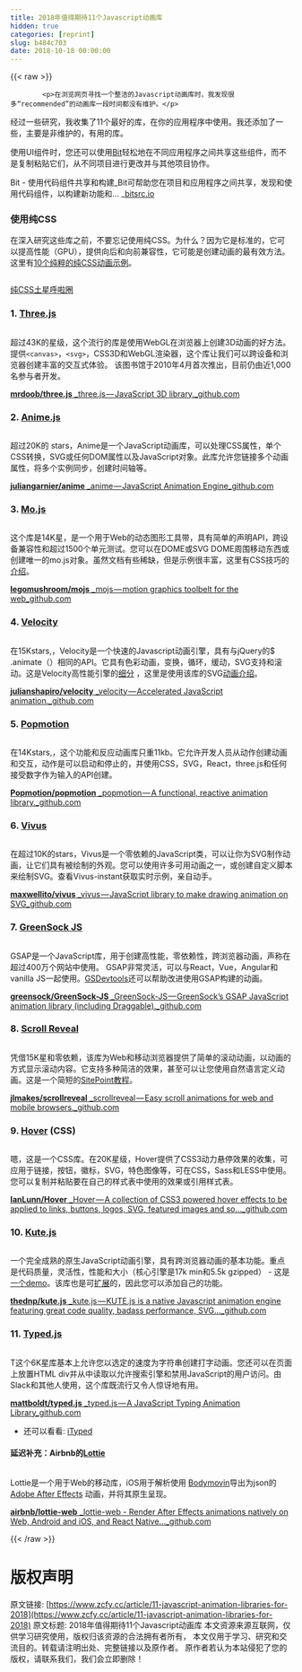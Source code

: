 ```yaml
---
title: 2018年值得期待11个Javascript动画库
hidden: true
categories: [reprint]
slug: b484c703
date: 2018-10-18 00:00:00
---
```


{{< raw >}}

            <p>在浏览网页寻找一个整洁的Javascript动画库时，我发现很多“recommended”的动画库一段时间都没有维护。</p>
<p>经过一些研究，我收集了11个最好的库，在你的应用程序中使用。我还添加了一些，主要是非维护的，有用的库。</p>
<p>使用UI组件时，您还可以使用<a href="https://bitsrc.io">Bit</a>轻松地在不同应用程序之间共享这些组件，而不是复制粘贴它们，从不同项目进行更改并与其他项目协作。</p>
<p>Bit - 使用代码组件共享和构建_Bit可帮助您在项目和应用程序之间共享，发现和使用代码组件，以构建新功能和... _<a href="https://bitsrc.io">bitsrc.io</a></p>
<h3>使用纯CSS</h3>
<p>在深入研究这些库之前，不要忘记使用纯CSS。为什么？因为它是标准的，它可以提高性能（GPU），提供向后和向前兼容性，它可能是创建动画的最有效方法。这里有<a href="https://webdesign.tutsplus.com/articles/pure-css-animation-inspiration-on-codepen--cms-30875">10个纯粹的纯CSS动画示例</a>。</p>
<p><img src="https://p0.ssl.qhimg.com/t01fcff26cf27047dcd.png" alt=""></p>
<p><a href="https://codepen.io/jcoulterdesign/pen/BrdPaw">纯CSS土星呼啦圈</a></p>
<h3>1. <a href="https://github.com/mrdoob/three.js/">Three.js</a></h3>
<p><img src="https://p0.ssl.qhimg.com/t01c3240baeacc0d207.gif" alt=""></p>
<p>超过43K的星级，这个流行的库是使用WebGL在浏览器上创建3D动画的好方法。提供<code>&lt;canvas&gt;</code>，<code>&lt;svg&gt;</code>，CSS3D和WebGL渲染器，这个库让我们可以跨设备和浏览器创建丰富的交互式体验。
该图书馆于2010年4月首次推出，目前仍由近1,000名参与者开发。</p>
<p><a href="https://github.com/mrdoob/three.js/" title="https://github.com/mrdoob/three.js/"><strong>mrdoob/three.js</strong> _three.js — JavaScript 3D library._github.com</a><a href="https://github.com/mrdoob/three.js/"></a></p>
<h3>2. <a href="https://github.com/juliangarnier/anime">Anime.js</a></h3>
<p><img src="https://p0.ssl.qhimg.com/t01c89f06abdb130c42.gif" alt=""></p>
<p>超过20K的 stars，Anime是一个JavaScript动画库，可以处理CSS属性，单个CSS转换，SVG或任何DOM属性以及JavaScript对象。此库允许您链接多个动画属性，将多个实例同步，创建时间轴等。</p>
<p><a href="https://github.com/juliangarnier/anime" title="https://github.com/juliangarnier/anime"><strong>juliangarnier/anime</strong> _anime — JavaScript Animation Engine_github.com</a><a href="https://github.com/juliangarnier/anime"></a></p>
<h3>3. <a href="https://github.com/legomushroom/mojs">Mo.js</a></h3>
<p><img src="https://p0.ssl.qhimg.com/t01872ef50dba3440b7.gif" alt=""></p>
<p>这个库是14K星，是一个用于Web的动态图形工具带，具有简单的声明API，跨设备兼容性和超过1500个单元测试。您可以在DOME或SVG DOME周围移动东西或创建唯一的mo.js对象。虽然文档有些稀缺，但是示例很丰富，这里有CSS技巧的<a href="https://css-tricks.com/introduction-mo-js/">介绍</a>。</p>
<p><a href="https://github.com/legomushroom/mojs" title="https://github.com/legomushroom/mojs"><strong>legomushroom/mojs</strong> _mojs — motion graphics toolbelt for the web_github.com</a><a href="https://github.com/legomushroom/mojs"></a></p>
<h3>4. <a href="https://github.com/julianshapiro/velocity">Velocity</a></h3>
<p><img src="https://p0.ssl.qhimg.com/t01dc5187dac3b093dd.png" alt=""></p>
<p>在15Kstars,，Velocity是一个快速的Javascript动画引擎，具有与jQuery的$ .animate（）相同的API。它具有色彩动画，变换，循环，缓动，SVG支持和滚动。这是Velocity高性能引擎的<a href="https://www.sitepoint.com/incredibly-fast-ui-animation-using-velocity-js/">细分</a> ，这里是使用该库的SVG<a href="https://davidwalsh.name/svg-animation">动画介绍</a>。</p>
<p><a href="https://github.com/julianshapiro/velocity" title="https://github.com/julianshapiro/velocity"><strong>julianshapiro/velocity</strong> _velocity — Accelerated JavaScript animation._github.com</a><a href="https://github.com/julianshapiro/velocity"></a></p>
<h3>5. <a href="https://github.com/popmotion/popmotion">Popmotion</a></h3>
<p><img src="https://p0.ssl.qhimg.com/t0127e5c804015eba5a.gif" alt=""></p>
<p>在14Kstars,，这个功能和反应动画库只重11kb。它允许开发人员从动作创建动画和交互，动作是可以启动和停止的，并使用CSS，SVG，React，three.js和任何接受数字作为输入的API创建。</p>
<p><a href="https://github.com/Popmotion/popmotion" title="https://github.com/Popmotion/popmotion"><strong>Popmotion/popmotion</strong> _popmotion — A functional, reactive animation library._github.com</a><a href="https://github.com/Popmotion/popmotion"></a></p>
<h3>6. <a href="https://github.com/maxwellito/vivus">Vivus</a></h3>
<p><img src="https://p0.ssl.qhimg.com/t014ade662a52c38f29.gif" alt=""></p>
<p>在超过10K的stars，Vivus是一个零依赖的JavaScript类，可以让你为SVG制作动画，让它们具有被绘制的外观。您可以使用许多可用动画之一，或创建自定义脚本来绘制SVG。查看Vivus-instant获取实时示例，亲自动手。</p>
<p><a href="https://github.com/maxwellito/vivus" title="https://github.com/maxwellito/vivus"><strong>maxwellito/vivus</strong> _vivus — JavaScript library to make drawing animation on SVG_github.com</a><a href="https://github.com/maxwellito/vivus"></a></p>
<h3>7. <a href="https://github.com/greensock/GreenSock-JS">GreenSock JS</a></h3>
<p><img src="https://p0.ssl.qhimg.com/t018050270888068615.gif" alt=""></p>
<p>GSAP是一个JavaScript库，用于创建高性能，零依赖性，跨浏览器动画，声称在超过400万个网站中使用。 GSAP非常灵活，可以与React，Vue，Angular和vanilla JS一起使用。<a href="https://greensock.com/gsdevtools">GSDevtools</a>还可以帮助改进使用GSAP构建的动画。</p>
<p><a href="https://github.com/greensock/GreenSock-JS" title="https://github.com/greensock/GreenSock-JS"><strong>greensock/GreenSock-JS</strong> _GreenSock-JS — GreenSock’s GSAP JavaScript animation library (including Draggable)._github.com</a><a href="https://github.com/greensock/GreenSock-JS"></a></p>
<h3>8. <a href="https://github.com/jlmakes/scrollreveal">Scroll Reveal</a></h3>
<p><img src="https://p0.ssl.qhimg.com/t01f77c123b2b6a8509.gif" alt=""></p>
<p>凭借15K星和零依赖，该库为Web和移动浏览器提供了简单的滚动动画，以动画的方式显示滚动内容。它支持多种简洁的效果，甚至可以让您使用自然语言定义动画。这是一个简短的<a href="https://www.sitepoint.com/revealing-elements-scrollreveal-js/">SitePoint教程</a>。</p>
<p><a href="https://github.com/jlmakes/scrollreveal" title="https://github.com/jlmakes/scrollreveal"><strong>jlmakes/scrollreveal</strong> _scrollreveal — Easy scroll animations for web and mobile browsers._github.com</a><a href="https://github.com/jlmakes/scrollreveal"></a></p>
<h3>9. <a href="https://github.com/IanLunn/Hover">Hover</a> (CSS)</h3>
<p><img src="https://p0.ssl.qhimg.com/t01bd92c3ac17a05975.gif" alt=""></p>
<p>嗯，这是一个CSS库。在20K星级，Hover提供了CSS3动力悬停效果的收集，可应用于链接，按钮，徽标，SVG，特色图像等，可在CSS，Sass和LESS中使用。您可以复制并粘贴要在自己的样式表中使用的效果或引用样式表。</p>
<p><a href="https://github.com/IanLunn/Hover" title="https://github.com/IanLunn/Hover"><strong>IanLunn/Hover</strong> _Hover — A collection of CSS3 powered hover effects to be applied to links, buttons, logos, SVG, featured images and so…_github.com</a><a href="https://github.com/IanLunn/Hover"></a></p>
<h3>10. <a href="https://github.com/thednp/kute.js/">Kute.js</a></h3>
<p><img src="https://p0.ssl.qhimg.com/t01c482b3ddeba592db.gif" alt=""></p>
<p>一个完全成熟的原生JavaScript动画引擎，具有跨浏览器动画的基本功能。重点是代码质量，灵活性，性能和大小（核心引擎是17k min和5.5k gzipped） - 这是<a href="http://thednp.github.io/kute.js/performance.html">一个demo</a>。该库也是可<a href="http://thednp.github.io/kute.js/features.html#performance">扩展</a>的，因此您可以添加自己的功能。</p>
<p><a href="https://github.com/thednp/kute.js/" title="https://github.com/thednp/kute.js/"><strong>thednp/kute.js</strong> _kute.js — KUTE.js is a native Javascript animation engine featuring great code quality, badass performance, SVG…_github.com</a><a href="https://github.com/thednp/kute.js/"></a></p>
<h3>11. <a href="https://github.com/mattboldt/typed.js">Typed.js</a></h3>
<p><img src="https://p0.ssl.qhimg.com/t01e1d043f9e7e89918.gif" alt=""></p>
<p>T这个6K星库基本上允许您以选定的速度为字符串创建打字动画。您还可以在页面上放置HTML div并从中读取以允许搜索引擎和禁用JavaScript的用户访问。由Slack和其他人使用，这个库既流行又令人惊讶地有用。</p>
<p><a href="https://github.com/mattboldt/typed.js" title="https://github.com/mattboldt/typed.js"><strong>mattboldt/typed.js</strong> _typed.js — A JavaScript Typing Animation Library_github.com</a><a href="https://github.com/mattboldt/typed.js"></a></p>
<ul>
<li>还可以看看: <a href="https://github.com/luisvinicius167/ityped">iTyped</a></li>
</ul>
<h4>延迟补充：Airbnb的<a href="https://github.com/airbnb/lottie-web">Lottie</a></h4>
<p><img src="https://p0.ssl.qhimg.com/t017cbee483386b06b9.gif" alt=""></p>
<p>Lottie是一个用于Web的移动库，iOS用于解析使用 <a href="https://github.com/airbnb/lottie-web">Bodymovin</a>导出为json的 <a href="http://www.adobe.com/products/aftereffects.html">Adobe After Effects</a> 动画，并将其原生呈现。</p>
<p><a href="https://github.com/airbnb/lottie-web" title="https://github.com/airbnb/lottie-web"><strong>airbnb/lottie-web</strong> _lottie-web - Render After Effects animations natively on Web, Android and iOS, and React Native…_github.com</a><a href="https://github.com/airbnb/lottie-web"></a></p>

          
{{< /raw >}}

# 版权声明
原文链接: [https://www.zcfy.cc/article/11-javascript-animation-libraries-for-2018](https://www.zcfy.cc/article/11-javascript-animation-libraries-for-2018)
原文标题: 2018年值得期待11个Javascript动画库
本文资源来源互联网，仅供学习研究使用，版权归该资源的合法拥有者所有，
本文仅用于学习、研究和交流目的。转载请注明出处、完整链接以及原作者。
原作者若认为本站侵犯了您的版权，请联系我们，我们会立即删除！
